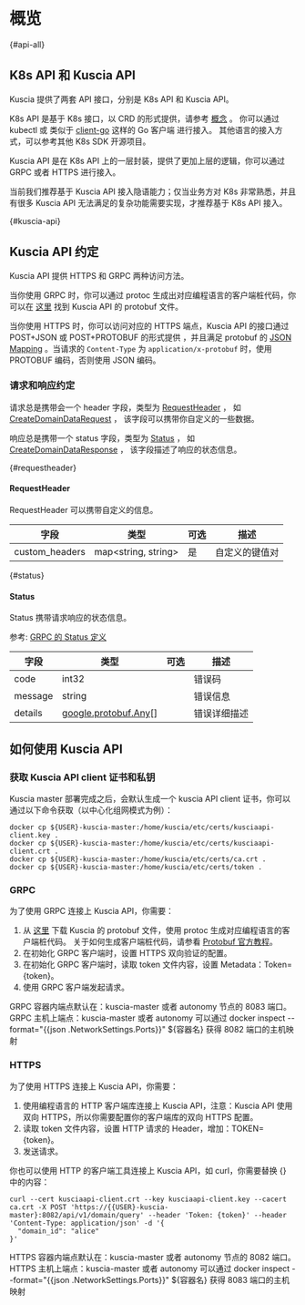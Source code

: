 # 概览

{#api-all}

## K8s API 和 Kuscia API

Kuscia 提供了两套 API 接口，分别是 K8s API 和 Kuscia API。

K8s API 是基于 K8s 接口，以 CRD 的形式提供，请参考 [概念](../concepts/index) 。
你可以通过 kubectl 或 类似于 [client-go](https://github.com/kubernetes/client-go) 这样的 Go 客户端 进行接入。
其他语言的接入方式，可以参考其他 K8s SDK 开源项目。

Kuscia API 是在 K8s API 上的一层封装，提供了更加上层的逻辑，你可以通过 GRPC 或者 HTTPS 进行接入。

当前我们推荐基于 Kuscia API 接入隐语能力；仅当业务方对 K8s 非常熟悉，并且有很多 Kuscia API 无法满足的复杂功能需要实现，才推荐基于
K8s API 接入。

{#kuscia-api}

## Kuscia API 约定

Kuscia API 提供 HTTPS 和 GRPC 两种访问方法。

当你使用 GRPC 时，你可以通过 protoc 生成出对应编程语言的客户端桩代码，你可以在
[这里](https://github.com/secretflow/kuscia/tree/main/proto/api/v1alpha1/kusciaapi)
找到 Kuscia API 的 protobuf 文件。

当你使用 HTTPS 时，你可以访问对应的 HTTPS 端点，Kuscia API 的接口通过 POST+JSON 或 POST+PROTOBUF 的形式提供 ，并且满足
protobuf
的 [JSON Mapping](https://protobuf.dev/programming-guides/proto3/#json) 。当请求的 `Content-Type`
为 `application/x-protobuf` 时，使用 PROTOBUF 编码，否则使用 JSON 编码。

### 请求和响应约定

请求总是携带会一个 header 字段，类型为 [RequestHeader](#requestheader) ，
如 [CreateDomainDataRequest](domaindata_cn.md#请求createdomaindatarequest) ， 该字段可以携带你自定义的一些数据。

响应总是携带一个 status 字段，类型为 [Status](#status) ，
如 [CreateDomainDataResponse](domaindata_cn.md#响应createdomaindataresponse) ， 该字段描述了响应的状态信息。

{#requestheader}

#### RequestHeader

RequestHeader 可以携带自定义的信息。

| 字段           | 类型                | 可选 | 描述           |
| -------------- | ------------------- | ---- | -------------- |
| custom_headers | map<string, string> | 是   | 自定义的键值对 |

{#status}

#### Status

Status 携带请求响应的状态信息。

参考: [GRPC 的 Status 定义](https://github.com/grpc/grpc/blob/master/src/proto/grpc/status/status.proto)

| 字段    | 类型                                                                          | 可选 | 描述         |
| ------- | ----------------------------------------------------------------------------- | ---- | ------------ |
| code    | int32                                                                         |      | 错误码       |
| message | string                                                                        |      | 错误信息     |
| details | [google.protobuf.Any](https://protobuf.dev/programming-guides/proto3/#json)[] |      | 错误详细描述 |

## 如何使用 Kuscia API

### 获取 Kuscia API client 证书和私钥

Kuscia master 部署完成之后，会默认生成一个 kuscia API client 证书，你可以通过以下命令获取（以中心化组网模式为例）：

```shell
docker cp ${USER}-kuscia-master:/home/kuscia/etc/certs/kusciaapi-client.key .
docker cp ${USER}-kuscia-master:/home/kuscia/etc/certs/kusciaapi-client.crt .
docker cp ${USER}-kuscia-master:/home/kuscia/etc/certs/ca.crt .
docker cp ${USER}-kuscia-master:/home/kuscia/etc/certs/token .
```

### GRPC

为了使用 GRPC 连接上 Kuscia API，你需要：

1. 从 [这里](https://github.com/secretflow/kuscia/tree/main/proto/api/v1alpha1/kusciaapi) 下载 Kuscia 的 protobuf 文件，使用
   protoc
   生成对应编程语言的客户端桩代码。
   关于如何生成客户端桩代码，请参看 [Protobuf 官方教程](https://protobuf.dev/getting-started/)。
2. 在初始化 GRPC 客户端时，设置 HTTPS 双向验证的配置。
3. 在初始化 GRPC 客户端时，读取 token 文件内容，设置 Metadata：Token={token}。
4. 使用 GRPC 客户端发起请求。

GRPC 容器内端点默认在：kuscia-master 或者 autonomy 节点的 8083 端口。
GRPC 主机上端点：kuscia-master 或者 autonomy 可以通过 docker inspect --format="{{json .NetworkSettings.Ports}}" ${容器名} 获得 8082 端口的主机映射

### HTTPS

为了使用 HTTPS 连接上 Kuscia API，你需要：

1. 使用编程语言的 HTTP 客户端库连接上 Kuscia API，注意：Kuscia API 使用 双向 HTTPS，所以你需要配置你的客户端库的双向 HTTPS
   配置。
2. 读取 token 文件内容，设置 HTTP 请求的 Header，增加：TOKEN={token}。
3. 发送请求。

你也可以使用 HTTP 的客户端工具连接上 Kuscia API，如 curl，你需要替换 {} 中的内容：

```shell
curl --cert kusciaapi-client.crt --key kusciaapi-client.key --cacert ca.crt -X POST 'https://{{USER}-kuscia-master}:8082/api/v1/domain/query' --header 'Token: {token}' --header 'Content-Type: application/json' -d '{
  "domain_id": "alice"
}'
```

HTTPS 容器内端点默认在：kuscia-master 或者 autonomy 节点的 8082 端口。
HTTPS 主机上端点：kuscia-master 或者 autonomy 可以通过 docker inspect --format="{{json .NetworkSettings.Ports}}" ${容器名} 获得 8083 端口的主机映射
